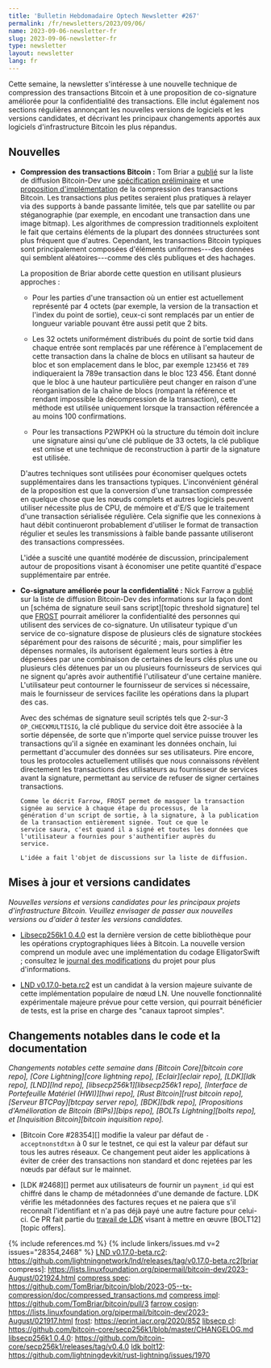 ```yaml
---
title: 'Bulletin Hebdomadaire Optech Newsletter #267'
permalink: /fr/newsletters/2023/09/06/
name: 2023-09-06-newsletter-fr
slug: 2023-09-06-newsletter-fr
type: newsletter
layout: newsletter
lang: fr
---
```

Cette semaine, la newsletter s'intéresse à une nouvelle technique de compression des transactions Bitcoin et à une proposition de
co-signature améliorée pour la confidentialité des transactions. Elle inclut également nos sections régulières annonçant les
nouvelles versions de logiciels et les versions candidates, et décrivant les principaux changements apportés aux logiciels
d'infrastructure Bitcoin les plus répandus.

## Nouvelles

- **Compression des transactions Bitcoin :** Tom Briar a [publié][briar compress] sur la liste de diffusion Bitcoin-Dev une
  [spécification préliminaire][compress spec] et une [proposition d'implémentation][compress impl] de la compression des
  transactions Bitcoin. Les transactions plus petites seraient plus pratiques à relayer via des supports à bande passante limitée,
  tels que par satellite ou par stéganographie (par exemple, en encodant une transaction dans une image bitmap). Les algorithmes de
  compression traditionnels exploitent le fait que certains éléments de la plupart des données structurées sont plus
  fréquent que d'autres. Cependant, les transactions Bitcoin typiques sont principalement composées d'éléments
  uniformes---des données qui semblent aléatoires---comme des clés publiques et des hachages.

     La proposition de Briar aborde cette question en utilisant plusieurs approches :

     - Pour les parties d'une transaction où un entier est actuellement représenté par 4 octets (par exemple, la version de la
       transaction et l'index du point de sortie), ceux-ci sont remplacés par un entier de longueur variable pouvant être aussi
       petit que 2 bits.

     - Les 32 octets uniformément distribués du point de sortie txid dans chaque entrée sont remplacés par une référence à
       l'emplacement de cette transaction dans la chaîne de blocs en utilisant sa hauteur de bloc et son emplacement dans le bloc,
       par exemple `123456` et `789` indiqueraient la 789e transaction dans le bloc 123 456. Étant donné que le bloc à une hauteur
       particulière peut changer en raison d'une réorganisation de la chaîne de blocs (rompant la référence et rendant impossible
       la décompression de la transaction), cette méthode est utilisée uniquement lorsque la transaction référencée a au moins
       100 confirmations.

     - Pour les transactions P2WPKH où la structure du témoin doit inclure une signature ainsi qu'une clé publique de 33 octets,
       la clé publique est omise et une technique de reconstruction à partir de la signature est utilisée.

     D'autres techniques sont utilisées pour économiser quelques octets supplémentaires dans les transactions typiques.
     L'inconvénient général de la proposition est que la conversion d'une transaction compressée en quelque chose que les nœuds
     complets et autres logiciels peuvent utiliser nécessite plus de CPU, de mémoire et d'E/S que le traitement d'une transaction
     sérialisée régulière. Cela signifie que les connexions à haut débit continueront probablement d'utiliser le format de
     transaction régulier et seules les transmissions à faible bande passante utiliseront des transactions compressées.

     L'idée a suscité une quantité modérée de discussion, principalement autour de propositions visant à économiser une petite quantité
     d'espace supplémentaire par entrée.

- **Co-signature améliorée pour la confidentialité :** Nick Farrow a [publié][farrow cosign] sur la liste de diffusion Bitcoin-Dev
  des informations sur la façon dont un [schéma de signature seuil sans script][topic threshold signature] tel que [FROST][]
  pourrait améliorer la confidentialité des personnes qui utilisent des services de co-signature. Un utilisateur typique d'un
  service de co-signature dispose de plusieurs clés de signature stockées séparément pour des raisons de sécurité ; mais, pour
  simplifier les dépenses normales, ils autorisent également leurs sorties à être dépensées par une combinaison de certaines de
  leurs clés plus une ou plusieurs clés détenues par un ou plusieurs fournisseurs de services qui ne signent qu'après avoir
  authentifié l'utilisateur d'une certaine manière. L'utilisateur peut contourner le fournisseur de services si nécessaire, mais
  le fournisseur de services facilite les opérations dans la plupart des cas.

     Avec des schémas de signature seuil scriptés tels que 2-sur-3 `OP_CHECKMULTISIG`, la clé publique du service doit être
     associée à la sortie dépensée, de sorte que n'importe quel service puisse trouver les transactions qu'il a signée en
     examinant les données onchain, lui permettant d'accumuler des données sur ses utilisateurs. Pire encore, tous les protocoles
     actuellement utilisés que nous connaissons révèlent directement les transactions des utilisateurs au fournisseur de services
     avant la signature, permettant au service de refuser de signer certaines transactions.

      Comme le décrit Farrow, FROST permet de masquer la transaction signée au service à chaque étape du processus, de la
      génération d'un script de sortie, à la signature, à la publication de la transaction entièrement signée. Tout ce que le
      service saura, c'est quand il a signé et toutes les données que l'utilisateur a fournies pour s'authentifier auprès du
      service.

      L'idée a fait l'objet de discussions sur la liste de diffusion.

## Mises à jour et versions candidates

*Nouvelles versions et versions candidates pour les principaux projets
d'infrastructure Bitcoin. Veuillez envisager de passer aux nouvelles
versions ou d'aider à tester les versions candidates.*

- [Libsecp256k1 0.4.0][] est la dernière version de cette bibliothèque pour les opérations cryptographiques liées à Bitcoin.
  La nouvelle version comprend un module avec une implémentation du codage ElligatorSwift ; consultez le [journal des
  modifications][libsecp cl] du projet pour plus d'informations.

- [LND v0.17.0-beta.rc2][] est un candidat à la version majeure suivante de cette implémentation populaire de nœud LN.
  Une nouvelle fonctionnalité expérimentale majeure prévue pour cette version, qui pourrait bénéficier de tests, est la prise
  en charge des "canaux taproot simples".

## Changements notables dans le code et la documentation

*Changements notables cette semaine dans [Bitcoin Core][bitcoin core repo], [Core Lightning][core lightning repo],
[Eclair][eclair repo], [LDK][ldk repo], [LND][lnd repo], [libsecp256k1][libsecp256k1 repo], [Interface de Portefeuille Matériel
(HWI)][hwi repo], [Rust Bitcoin][rust bitcoin repo], [Serveur BTCPay][btcpay server repo], [BDK][bdk repo],
[Propositions d'Amélioration de Bitcoin (BIPs)][bips repo], [BOLTs Lightning][bolts repo], et
[Inquisition Bitcoin][bitcoin inquisition repo].*

- [Bitcoin Core #28354][] modifie la valeur par défaut de `-acceptnonstdtxn` à 0 sur le testnet, ce qui est la valeur par défaut
  sur tous les autres réseaux. Ce changement peut aider les applications à éviter de créer des transactions non standard et donc
  rejetées par les nœuds par défaut sur le mainnet.

- [LDK #2468][] permet aux utilisateurs de fournir un `payment_id` qui est chiffré dans le champ de métadonnées d'une demande
  de facture. LDK vérifie les métadonnées des factures reçues et ne paiera que s'il reconnaît l'identifiant et n'a pas déjà payé
  une autre facture pour celui-ci.
  Ce PR fait partie du [travail de LDK][ldk bolt12] visant à mettre en œuvre [BOLT12][topic offers].

{% include references.md %}
{% include linkers/issues.md v=2 issues="28354,2468" %}
[LND v0.17.0-beta.rc2]: https://github.com/lightningnetwork/lnd/releases/tag/v0.17.0-beta.rc2[briar compress]: https://lists.linuxfoundation.org/pipermail/bitcoin-dev/2023-August/021924.html
[compress spec]: https://github.com/TomBriar/bitcoin/blob/2023-05--tx-compression/doc/compressed_transactions.md
[compress impl]: https://github.com/TomBriar/bitcoin/pull/3
[farrow cosign]: https://lists.linuxfoundation.org/pipermail/bitcoin-dev/2023-August/021917.html
[frost]: https://eprint.iacr.org/2020/852
[libsecp cl]: https://github.com/bitcoin-core/secp256k1/blob/master/CHANGELOG.md
[libsecp256k1 0.4.0]: https://github.com/bitcoin-core/secp256k1/releases/tag/v0.4.0
[ldk bolt12]: https://github.com/lightningdevkit/rust-lightning/issues/1970

[LND v0.17.0-beta.rc2]: https://github.com/lightningnetwork/lnd/releases/tag/v0.17.0-beta.rc2
[briar compress]: https://lists.linuxfoundation.org/pipermail/bitcoin-dev/2023-August/021924.html
[compress spec]: https://github.com/TomBriar/bitcoin/blob/2023-05--tx-compression/doc/compressed_transactions.md
[compress impl]: https://github.com/TomBriar/bitcoin/pull/3
[farrow cosign]: https://lists.linuxfoundation.org/pipermail/bitcoin-dev/2023-August/021917.html
[frost]: https://eprint.iacr.org/2020/852
[libsecp cl]: https://github.com/bitcoin-core/secp256k1/blob/master/CHANGELOG.md
[libsecp256k1 0.4.0]: https://github.com/bitcoin-core/secp256k1/releases/tag/v0.4.0
[ldk bolt12]: https://github.com/lightningdevkit/rust-lightning/issues/1970
